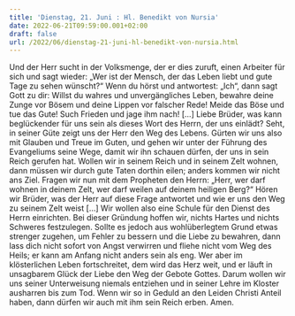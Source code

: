 ```yaml
---
title: 'Dienstag, 21. Juni : Hl. Benedikt von Nursia'
date: 2022-06-21T09:59:00.001+02:00
draft: false
url: /2022/06/dienstag-21-juni-hl-benedikt-von-nursia.html
---
```


Und der Herr sucht in der Volksmenge, der er dies zuruft, einen Arbeiter für sich und sagt wieder: „Wer ist der Mensch, der das Leben liebt und gute Tage zu sehen wünscht?“ Wenn du hörst und antwortest: „Ich“, dann sagt Gott zu dir: Willst du wahres und unvergängliches Leben, bewahre deine Zunge vor Bösem und deine Lippen vor falscher Rede! Meide das Böse und tue das Gute! Such Frieden und jage ihm nach! \[…\] Liebe Brüder, was kann beglückender für uns sein als dieses Wort des Herrn, der uns einlädt? Seht, in seiner Güte zeigt uns der Herr den Weg des Lebens. Gürten wir uns also mit Glauben und Treue im Guten, und gehen wir unter der Führung des Evangeliums seine Wege, damit wir ihn schauen dürfen, der uns in sein Reich gerufen hat. Wollen wir in seinem Reich und in seinem Zelt wohnen, dann müssen wir durch gute Taten dorthin eilen; anders kommen wir nicht ans Ziel. Fragen wir nun mit dem Propheten den Herrn: „Herr, wer darf wohnen in deinem Zelt, wer darf weilen auf deinem heiligen Berg?“ Hören wir Brüder, was der Herr auf diese Frage antwortet und wie er uns den Weg zu seinem Zelt weist \[…\] Wir wollen also eine Schule für den Dienst des Herrn einrichten. Bei dieser Gründung hoffen wir, nichts Hartes und nichts Schweres festzulegen. Sollte es jedoch aus wohlüberlegtem Grund etwas strenger zugehen, um Fehler zu bessern und die Liebe zu bewahren, dann lass dich nicht sofort von Angst verwirren und fliehe nicht vom Weg des Heils; er kann am Anfang nicht anders sein als eng. Wer aber im klösterlichen Leben fortschreitet, dem wird das Herz weit, und er läuft in unsagbarem Glück der Liebe den Weg der Gebote Gottes. Darum wollen wir uns seiner Unterweisung niemals entziehen und in seiner Lehre im Kloster ausharren bis zum Tod. Wenn wir so in Geduld an den Leiden Christi Anteil haben, dann dürfen wir auch mit ihm sein Reich erben. Amen.